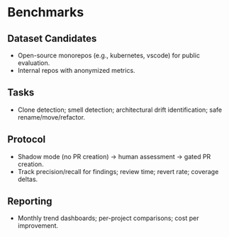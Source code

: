 # Benchmarks

## Dataset Candidates
- Open-source monorepos (e.g., kubernetes, vscode) for public evaluation.
- Internal repos with anonymized metrics.

## Tasks
- Clone detection; smell detection; architectural drift identification; safe rename/move/refactor.

## Protocol
- Shadow mode (no PR creation) → human assessment → gated PR creation.
- Track precision/recall for findings; review time; revert rate; coverage deltas.

## Reporting
- Monthly trend dashboards; per-project comparisons; cost per improvement.
